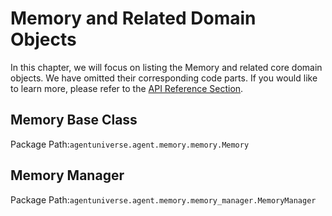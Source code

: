 # Memory and Related Domain Objects
In this chapter, we will focus on listing the Memory and related core domain objects. We have omitted their corresponding code parts. If you would like to learn more, please refer to the [API Reference Section](4_1_API_Reference.md).

## Memory Base Class
Package Path:`agentuniverse.agent.memory.memory.Memory`

## Memory Manager
Package Path:`agentuniverse.agent.memory.memory_manager.MemoryManager`